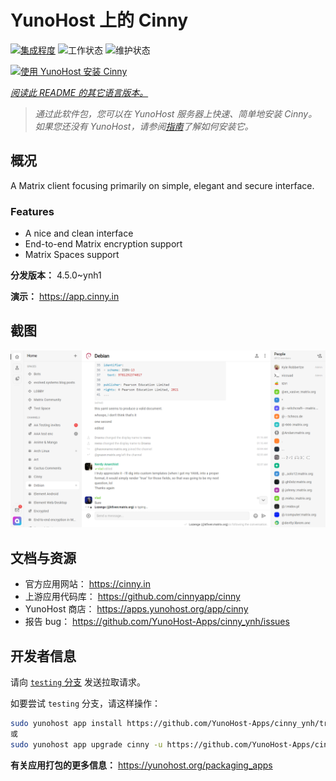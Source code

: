 <!--
注意：此 README 由 <https://github.com/YunoHost/apps/tree/master/tools/readme_generator> 自动生成
请勿手动编辑。
-->

# YunoHost 上的 Cinny

[![集成程度](https://apps.yunohost.org/badge/integration/cinny)](https://ci-apps.yunohost.org/ci/apps/cinny/)
![工作状态](https://apps.yunohost.org/badge/state/cinny)
![维护状态](https://apps.yunohost.org/badge/maintained/cinny)

[![使用 YunoHost 安装 Cinny](https://install-app.yunohost.org/install-with-yunohost.svg)](https://install-app.yunohost.org/?app=cinny)

*[阅读此 README 的其它语言版本。](./ALL_README.md)*

> *通过此软件包，您可以在 YunoHost 服务器上快速、简单地安装 Cinny。*  
> *如果您还没有 YunoHost，请参阅[指南](https://yunohost.org/install)了解如何安装它。*

## 概况

A Matrix client focusing primarily on simple, elegant and secure interface.

### Features

- A nice and clean interface
- End-to-end Matrix encryption support
- Matrix Spaces support


**分发版本：** 4.5.0~ynh1

**演示：** <https://app.cinny.in>

## 截图

![Cinny 的截图](./doc/screenshots/screenshot.png)

## 文档与资源

- 官方应用网站： <https://cinny.in>
- 上游应用代码库： <https://github.com/cinnyapp/cinny>
- YunoHost 商店： <https://apps.yunohost.org/app/cinny>
- 报告 bug： <https://github.com/YunoHost-Apps/cinny_ynh/issues>

## 开发者信息

请向 [`testing` 分支](https://github.com/YunoHost-Apps/cinny_ynh/tree/testing) 发送拉取请求。

如要尝试 `testing` 分支，请这样操作：

```bash
sudo yunohost app install https://github.com/YunoHost-Apps/cinny_ynh/tree/testing --debug
或
sudo yunohost app upgrade cinny -u https://github.com/YunoHost-Apps/cinny_ynh/tree/testing --debug
```

**有关应用打包的更多信息：** <https://yunohost.org/packaging_apps>
